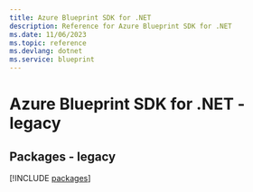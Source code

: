 ```yaml
---
title: Azure Blueprint SDK for .NET
description: Reference for Azure Blueprint SDK for .NET
ms.date: 11/06/2023
ms.topic: reference
ms.devlang: dotnet
ms.service: blueprint
---
```

# Azure Blueprint SDK for .NET - legacy
## Packages - legacy
[!INCLUDE [packages](blueprint-index.md)]